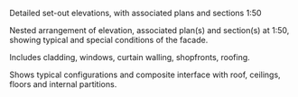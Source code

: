 Detailed set-out elevations, with associated plans and sections <span class="highlight-red">1:50</span>

Nested arrangement of elevation, associated plan(s) and section(s) at <span class="highlight-red">1:50</span>, showing typical and special conditions of the facade.

Includes cladding, windows, curtain walling, shopfronts, roofing.

Shows typical configurations and composite interface with roof, ceilings, floors and internal partitions.